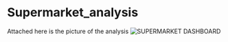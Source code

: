 # Supermarket_analysis
Attached here is the picture of the analysis
![SUPERMARKET DASHBOARD](https://github.com/MichaelAgyebeng/Supermarket_analysis/assets/75601246/2c80ae54-00df-4c2d-83b7-2cae30ed8682)
